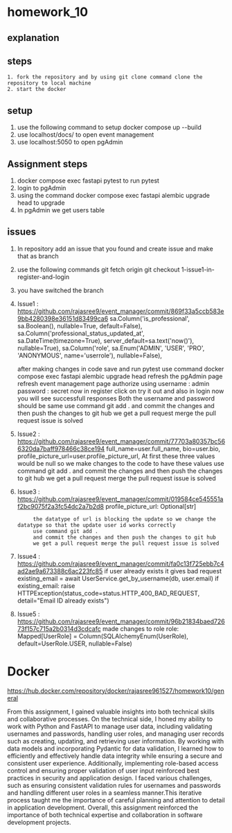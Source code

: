 # homework_10 #
## explanation 

## steps
    
    1. fork the repository and by using git clone command clone the repository to local machine 
    2. start the docker 
  
## setup
 
   1. use the following command to setup docker compose up --build
   2. use localhost/docs/ to open event management
   3. use localhost:5050 to open pgAdmin

## Assignment steps
  
   1. docker compose exec fastapi pytest to run pytest
   2. login to pgAdmin 
   3. using the command docker compose exec fastapi alembic upgrade head to upgrade 
   4. In pgAdmin we get users table 

## issues
   
   1. In repository add an issue that you found and create issue and make that as branch 
   2. use the following commands
       git fetch origin
       git checkout 1-issue1-in-register-and-login
   3. you have switched the branch
   4. Issue1 : https://github.com/rajasree9/event_manager/commit/869f33a5ccb583e9bb4280398e36151d83499ca6
               sa.Column('is_professional', sa.Boolean(), nullable=True, default=False),
               sa.Column('professional_status_updated_at', sa.DateTime(timezone=True), server_default=sa.text('now()'), nullable=True),
               sa.Column('role', sa.Enum('ADMIN', 'USER', 'PRO', 'ANONYMOUS', name='userrole'), nullable=False),

      after making changes in code save and run pytest
      use command docker compose exec fastapi alembic upgrade head
      refresh the pgAdmin page
      refresh event management page 
      authorize using username : admin
                      password : secret
      now in register click on try it out and also in login now you will see successfull responses
      Both the username and password should be same
      use command git add .
      and commit the changes and then push the changes to git hub
      we get a pull request merge the pull request issue is solved 

   5. Issue2 : https://github.com/rajasree9/event_manager/commit/77703a80357bc566320da7baff978466c38ce194
               full_name=user.full_name,
               bio=user.bio,
               profile_picture_url=user.profile_picture_url,
      At first these three values would be null so we make changes to the code to have these values 
      use command git add .
      and commit the changes and then push the changes to git hub
      we get a pull request merge the pull request issue is solved 
   
   6. Issue3 : https://github.com/rajasree9/event_manager/commit/019584ce545551af2bc9075f2a3fc54dc2a7b2d8
               profile_picture_url: Optional[str]

               the datatype of url is blocking the update so we change the datatype so that the update user id works correctly  
               use command git add .
               and commit the changes and then push the changes to git hub
               we get a pull request merge the pull request issue is solved
  7. Issue4 : https://github.com/rajasree9/event_manager/commit/fa0c13f725ebb7c4ad2ae9a673388c6ac223fc85
              if user already exists it gives bad request
               existing_email = await UserService.get_by_username(db, user.email)
              if existing_email:
               raise HTTPException(status_code=status.HTTP_400_BAD_REQUEST, detail="Email ID already exists")
 8. Issue5 : https://github.com/rajasree9/event_manager/commit/96b21834baed72673f157c715a2b0314d3cdcafc
             made changes to role
             role: Mapped[UserRole] = Column(SQLAlchemyEnum(UserRole), default=UserRole.USER, nullable=False)

# Docker 
https://hub.docker.com/repository/docker/rajasree961527/homework10/general

From this assignment, I gained valuable insights into both technical skills and collaborative processes. On the technical side, I honed my ability to work with Python and FastAPI to manage user data, including validating usernames and passwords, handling user roles, and managing user records such as creating, updating, and retrieving user information. By working with data models and incorporating Pydantic for data validation, I learned how to efficiently and effectively handle data integrity while ensuring a secure and consistent user experience. Additionally, implementing role-based access control and ensuring proper validation of user input reinforced best practices in security and application design. I faced various challenges, such as ensuring consistent validation rules for usernames and passwords and handling different user roles in a seamless manner.This iterative process taught me the importance of careful planning and attention to detail in application development. Overall, this assignment reinforced the importance of both technical expertise and collaboration in software development projects.
 
